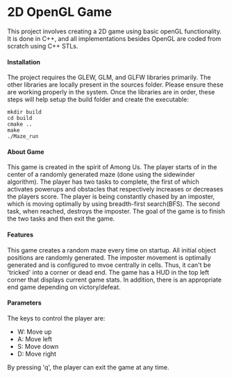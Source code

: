 # 2D OpenGL Game

This project involves creating a 2D game using basic openGL functionality. It is done in C++, and all implementations besides OpenGL are coded from scratch using C++ STLs.

#### Installation

The project requires the GLEW, GLM, and GLFW libraries primarily. The other libraries are locally present in the sources folder. Please ensure these are working properly in the system.
Once the libraries are in order, these steps will help setup the build folder and create the executable:

```
mkdir build
cd build
cmake ..
make
./Maze_run
```

#### About Game

This game is created in the spirit of Among Us. The player starts of in the center of a randomly generated maze (done using the sidewinder algorithm). The player has two tasks to complete, the first of which activates powerups and obstacles that respectively increases or decreases the players score. The player is being constantly chased by an imposter, which is moving optimally by using breadth-first search(BFS). The second task, when reached, destroys the imposter. The goal of the game is to finish the two tasks and then exit the game.

#### Features

This game creates a random maze every time on startup. All initial object positions are randomly generated.
The imposter movement is optimally generated and is configured to mvoe centrally in cells. Thus, it can't be 'tricked' into a corner or dead end.
The game has a HUD in the top left corner that displays current game stats. In addition, there is an appropriate end game depending on victory/defeat.

#### Parameters

The keys to control the player are:

- W: Move up
- A: Move left
- S: Move down
- D: Move right

By pressing 'q', the player can exit the game at any time.
